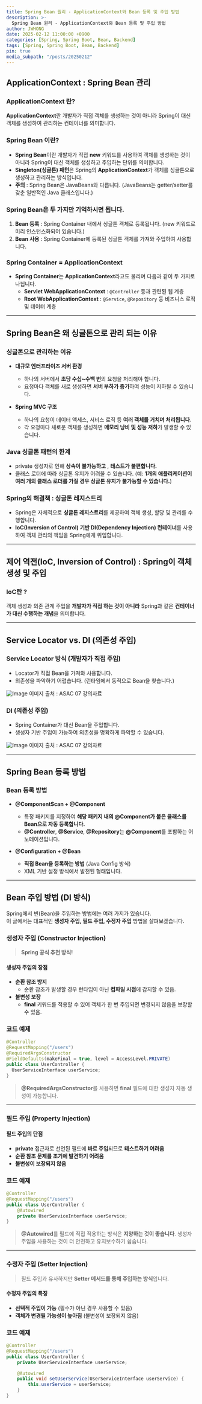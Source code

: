 ```yaml
---
title: Spring Bean 원리 - ApplicationContext와 Bean 등록 및 주입 방법
description: >-
  Spring Bean 원리 - ApplicationContext와 Bean 등록 및 주입 방법
author: JWHONG
date: 2025-02-12 11:00:00 +0900
categories: [Spring, Spring Boot, Bean, Backend]
tags: [Spring, Spring Boot, Bean, Backend]
pin: true
media_subpath: "/posts/20250212"
---
```


## ApplicationContext : Spring Bean 관리

### ApplicationContext 란?

**ApplicationContext**란 개발자가 직접 객체를 생성하는 것이 아니라 Spring이 대신 객체를 생성하여 관리하는 컨테이너를 의미합니다.

### Spring Bean 이란?

- **Spring Bean**이란 개발자가 직접 **new** 키워드를 사용하여 객체를 생성하는 것이 아니라 Spring이 대신 객체를 생성하고 주입하는 단위를 의미합니다.
- **Singleton(싱글톤) 패턴**은 Spring의 **ApplicationContext**가 객체를 싱글톤으로 생성하고 관리하는 방식입니다.
- **주의** : Spring Bean은 JavaBeans와 다릅니다. (JavaBeans는 getter/setter를 갖춘 일반적인 Java 클래스입니다.)

### Spring Bean은 두 가지만 기억하시면 됩니다.

1. **Bean 등록** : Spring Container 내에서 싱글톤 객체로 등록됩니다. (new 키워드로 미리 인스턴스화되어 있습니다.)
2. **Bean 사용** : Spring Container에 등록된 싱글톤 객체를 가져와 주입하여 사용합니다.

### Spring Container = ApplicationContext

- **Spring Container**는 **ApplicationContext**라고도 불리며 다음과 같이 두 가지로 나뉩니다.
  - **Servlet WebApplicationContext** : `@Controller` 등과 관련된 웹 계층
  - **Root WebApplicationContext** : `@Service`, `@Repository` 등 비즈니스 로직 및 데이터 계층

---

## Spring Bean은 왜 싱글톤으로 관리 되는 이유

### 싱글톤으로 관리하는 이유

- **대규모 엔터프라이즈 서버 환경**

  - 하나의 서버에서 **초당 수십~수백 번**의 요청을 처리해야 합니다.
  - 요청마다 객체를 새로 생성하면 **서버 부하가 증가**하여 성능이 저하될 수 있습니다.

- **Spring MVC 구조**

  - 하나의 요청이 데이터 액세스, 서비스 로직 등 **여러 객체를 거치며 처리됩니다.**
  - 각 요청마다 새로운 객체를 생성하면 **메모리 낭비 및 성능 저하**가 발생할 수 있습니다.

### Java 싱글톤 패턴의 한계

- private 생성자로 인해 **상속이 불가능하고** , **테스트가 불편합니다.**
- 클래스 로더에 따라 싱글톤 유지가 어려울 수 있습니다. (예: **1개의 애플리케이션이 여러 개의 클래스 로더를 가질 경우 싱글톤 유지가 불가능할 수 있습니다.**)

### Spring의 해결책 : 싱글톤 레지스트리

- Spring은 자체적으로 **싱글톤 레지스트리**를 제공하여 객체 생성, 할당 및 관리를 수행합니다.
- **IoC(Inversion of Control) 기반 DI(Dependency Injection) 컨테이너**를 사용하여 객체 관리의 책임을 Spring에게 위임합니다.

---

## 제어 역전(IoC, Inversion of Control) : Spring이 객체 생성 및 주입

### IoC란 ?

객체 생성과 의존 관계 주입을 **개발자가 직접 하는 것이 아니라** Spring과 같은 **컨테이너가 대신 수행하는 개념**을 의미합니다.

---

## Service Locator vs. DI (의존성 주입)

### Service Locator 방식 (개발자가 직접 주입)

- Locator가 직접 Bean을 가져와 사용합니다.
- 의존성을 파악하기 어렵습니다. (런타임에서 동적으로 Bean을 찾습니다.)

![Image](https://github.com/user-attachments/assets/3d1d91b6-d4c6-4e92-953f-bae5a37df0a3)
이미지 출처 : ASAC 07 강의자료

### DI (의존성 주입)

- Spring Container가 대신 Bean을 주입합니다.
- 생성자 기반 주입이 가능하여 의존성을 명확하게 파악할 수 있습니다.

![Image](https://github.com/user-attachments/assets/444dbb17-dbdb-4b76-83bd-9b3e0358026f)
이미지 출처 : ASAC 07 강의자료

---

## Spring Bean 등록 방법

### Bean 등록 방법

- **@ComponentScan + @Component**

  - 특정 패키지를 지정하여 **해당 패키지 내의 @Component가 붙은 클래스를 Bean으로 자동 등록합니다.**
  - **@Controller**, **@Service**, **@Repository**는 **@Component**를 포함하는 어노테이션입니다.

- **@Configuration + @Bean**
  - **직접 Bean을 등록하는 방법** (Java Config 방식)
  - XML 기반 설정 방식에서 발전된 형태입니다.

---

## Bean 주입 방법 (DI 방식)

Spring에서 빈(Bean)을 주입하는 방법에는 여러 가지가 있습니다.  
이 글에서는 대표적인 **생성자 주입, 필드 주입, 수정자 주입** 방법을 살펴보겠습니다.

### 생성자 주입 (Constructor Injection)

> **Spring 공식 추천 방식!**

#### 생성자 주입의 장점

- **순환 참조 방지**
  - 순환 참조가 발생할 경우 런타임이 아닌 **컴파일 시점**에 감지할 수 있음.
- **불변성 보장**
  - **final** 키워드를 적용할 수 있어 객체가 한 번 주입되면 변경되지 않음을 보장할 수 있음.

### 코드 예제

```java
@Controller
@RequestMapping("/users")
@RequiredArgsConstructor
@FieldDefaults(makeFinal = true, level = AccessLevel.PRIVATE)
public class UserController {
  UserServiceInterface userService;
}
```

> **@RequiredArgsConstructor**를 사용하면 **final** 필드에 대한 생성자 자동 생성이 가능합니다.

---

### 필드 주입 (Property Injection)

#### 필드 주입의 단점

- **private** 접근자로 선언된 필드에 **바로 주입**되므로 **테스트하기 어려움**
- **순환 참조 문제를 조기에 발견하기 어려움**
- **불변성이 보장되지 않음**

### 코드 예제

```java
@Controller
@RequestMapping("/users")
public class UserController {
    @Autowired
    private UserServiceInterface userService;
}
```

> **@Autowired**를 필드에 직접 적용하는 방식은 **지양하는 것이 좋습니다**. 생성자 주입을 사용하는 것이 더 안전하고 유지보수하기 쉽습니다.

---

### 수정자 주입 (Setter Injection)

> 필드 주입과 유사하지만 **Setter 메서드를 통해 주입하는 방식**입니다.

#### 수정자 주입의 특징

- **선택적 주입이 가능** (필수가 아닌 경우 사용할 수 있음)
- **객체가 변경될 가능성이 높아짐** (불변성이 보장되지 않음)

### 코드 예제

```java
@Controller
@RequestMapping("/users")
public class UserController {
    private UserServiceInterface userService;

    @Autowired
    public void setUserService(UserServiceInterface userService) {
        this.userService = userService;
    }
}
```
